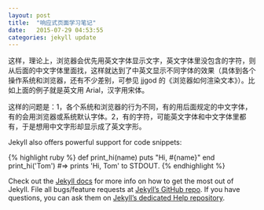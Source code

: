 ```yaml
---
layout: post
title:  "响应式页面学习笔记"
date:   2015-07-29 04:53:55
categories: jekyll update
---
```

这样，理论上，浏览器会优先用英文字体显示文字，英文字体里没包含的字符，则从后面的中文字体里面找，这样就达到了中英文显示不同字体的效果（具体到各个操作系统和浏览器，还有不少差别，可参见 jjgod 的《浏览器如何渲染文本》）。比如上面的例子就是英文用 Arial，汉字用宋体。

这样的问题是：1，各个系统和浏览器的行为不同，有的用后面规定的中文字体，有的会用浏览器或系统默认字体。2，有的字符，可能英文字体和中文字体里都有，于是想用中文字形却显示成了英文字形。


<!-- more -->
Jekyll also offers powerful support for code snippets:

{% highlight ruby %}
def print_hi(name)
  puts "Hi, #{name}"
end
print_hi('Tom')
#=> prints 'Hi, Tom' to STDOUT.
{% endhighlight %}

Check out the [Jekyll docs][jekyll] for more info on how to get the most out of Jekyll. File all bugs/feature requests at [Jekyll’s GitHub repo][jekyll-gh]. If you have questions, you can ask them on [Jekyll’s dedicated Help repository][jekyll-help].

[jekyll]:      http://jekyllrb.com
[jekyll-gh]:   https://github.com/jekyll/jekyll
[jekyll-help]: https://github.com/jekyll/jekyll-help
